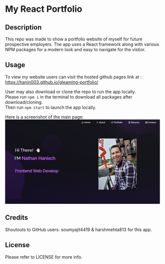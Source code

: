 # My React Portfolio

## Description
This repo was made to show a portfolio website of myself for future prospective employers. The app uses a React framework along with various NPM packages for a modern look and easy to navigate for the vistior.

## Usage
To view my website users can visit the hosted github pages link at : https://hanin003.github.io/gleaming-portfolio/  

User may also download or clone the repo to run the app locally.  
Please run `npm i` in the terminal to download all packages after download/cloning.  
Then run `npm start` to launch the app locally.  

Here is a screenshot of the main page:
![screenshot](/src/assets/portfolio-screenshot.png)  

## Credits
Shoutouts to GitHub users: soumyajit4419 & harshmehta813 for this app. 

## License
Please refer to LICENSE for more info.